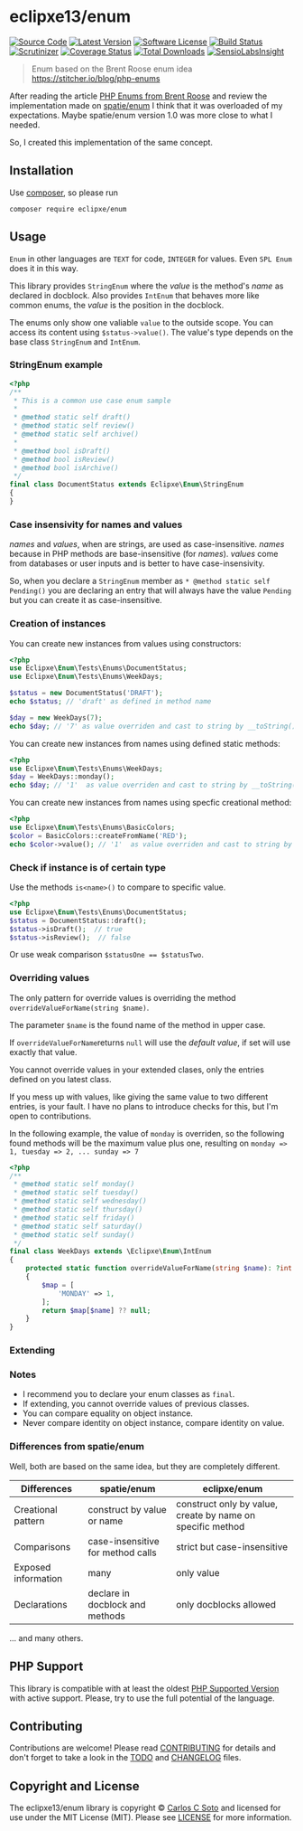 # eclipxe13/enum

[![Source Code][badge-source]][source]
[![Latest Version][badge-release]][release]
[![Software License][badge-license]][license]
[![Build Status][badge-build]][build]
[![Scrutinizer][badge-quality]][quality]
[![Coverage Status][badge-coverage]][coverage]
[![Total Downloads][badge-downloads]][downloads]
[![SensioLabsInsight][badge-sensiolabs]][sensiolabs]

> Enum based on the Brent Roose enum idea https://stitcher.io/blog/php-enums

After reading the article [PHP Enums from Brent Roose](https://stitcher.io/blog/php-enums) and review
the implementation made on [spatie/enum](https://github.com/spatie/enum) I think that it was overloaded
of my expectations. Maybe spatie/enum version 1.0 was more close to what I needed.

So, I created this implementation of the same concept.

## Installation

Use [composer](https://getcomposer.org/), so please run
```shell
composer require eclipxe/enum
```


## Usage

`Enum` in other languages are `TEXT` for code, `INTEGER` for values. Even `SPL Enum` does it in this way.

This library provides `StringEnum` where the *value* is the method's *name* as declared in docblock.
Also provides `IntEnum` that behaves more like common enums, the *value* is the position in the docblock.

The enums only show one valiable `value` to the outside scope.
You can access its content using `$status->value()`.
The value's type depends on the base class `StringEnum` and `IntEnum`.

### StringEnum example

```php
<?php
/**
 * This is a common use case enum sample
 *
 * @method static self draft()
 * @method static self review()
 * @method static self archive()
 *
 * @method bool isDraft()
 * @method bool isReview()
 * @method bool isArchive()
 */
final class DocumentStatus extends Eclipxe\Enum\StringEnum
{
}
```

### Case insensivity for names and values

*names* and *values*, when are strings, are used as case-insensitive.
*names* because in PHP methods are base-insensitive (for *names*).
*values* come from databases or user inputs and is better to have case-insensivity.

So, when you declare a `StringEnum` member as `* @method static self Pending()` you are declaring an entry
that will always have the value `Pending` but you can create it as case-insensitive.

### Creation of instances

You can create new instances from values using constructors:

```php
<?php
use Eclipxe\Enum\Tests\Enums\DocumentStatus;
use Eclipxe\Enum\Tests\Enums\WeekDays;

$status = new DocumentStatus('DRAFT');
echo $status; // 'draft' as defined in method name 

$day = new WeekDays(7);
echo $day; // '7' as value overriden and cast to string by __toString()
```

You can create new instances from names using defined static methods:

```php
<?php
use Eclipxe\Enum\Tests\Enums\WeekDays;
$day = WeekDays::monday();
echo $day; // '1'  as value overriden and cast to string by __toString()
```

You can create new instances from names using specfic creational method:

```php
<?php
use Eclipxe\Enum\Tests\Enums\BasicColors;
$color = BasicColors::createFromName('RED');
echo $color->value(); // '1'  as value overriden and cast to string by __toString()
```

### Check if instance is of certain type

Use the methods `is<name>()` to compare to specific value.

```php
<?php
use Eclipxe\Enum\Tests\Enums\DocumentStatus;
$status = DocumentStatus::draft();
$status->isDraft();  // true
$status->isReview();  // false
```

Or use weak comparison `$statusOne == $statusTwo`.

### Overriding values

The only pattern for override values is overriding the method `overrideValueForName(string $name)`.

The parameter `$name` is the found name of the method in upper case.

If `overrideValueForName`returns `null` will use the *default value*,
if set will use exactly that value.

You cannot override values in your extended clases, only the entries defined on you latest class.

If you mess up with values, like giving the same value to two different entries, is your fault.
I have no plans to introduce checks for this, but I'm open to contributions.

In the following example, the value of `monday` is overriden, so the following found methods will
be the maximum value plus one, resulting on `monday => 1, tuesday => 2, ... sunday => 7`

```php
<?php
/**
 * @method static self monday()
 * @method static self tuesday()
 * @method static self wednesday()
 * @method static self thursday()
 * @method static self friday()
 * @method static self saturday()
 * @method static self sunday()
 */
final class WeekDays extends \Eclipxe\Enum\IntEnum
{
    protected static function overrideValueForName(string $name): ?int
    {
        $map = [
            'MONDAY' => 1,
        ];
        return $map[$name] ?? null;
    }
}
```

### Extending

### Notes

- I recommend you to declare your enum classes as `final`.
- If extending, you cannot override values of previous classes.
- You can compare equality on object instance.
- Never compare identity on object instance, compare identity on value.


### Differences from spatie/enum

Well, both are based on the same idea, but they are completely different.

Differences         | spatie/enum                       | eclipxe/enum
---                 | ---                               | ---
Creational pattern  | construct by value or name        | construct only by value, create by name on specific method 
Comparisons         | case-insensitive for method calls | strict but case-insensitive
Exposed information | many                              | only value
Declarations        | declare in docblock and methods   | only docblocks allowed

... and many others.

## PHP Support

This library is compatible with at least the oldest [PHP Supported Version](http://php.net/supported-versions.php)
with active support. Please, try to use the full potential of the language.


## Contributing

Contributions are welcome! Please read [CONTRIBUTING][] for details
and don't forget to take a look in the [TODO][] and [CHANGELOG][] files.


## Copyright and License

The eclipxe13/enum library is copyright © [Carlos C Soto](http://eclipxe.com.mx/)
and licensed for use under the MIT License (MIT). Please see [LICENSE][] for more information.


[contributing]: https://github.com/eclipxe13/enum/blob/master/CONTRIBUTING.md
[changelog]: https://github.com/eclipxe13/enum/blob/master/docs/CHANGELOG.md
[todo]: https://github.com/eclipxe13/enum/blob/master/docs/TODO.md

[source]: https://github.com/eclipxe13/enum
[release]: https://github.com/eclipxe13/enum/releases
[license]: https://github.com/eclipxe13/enum/blob/master/LICENSE
[build]: https://travis-ci.org/eclipxe13/enum?branch=master
[quality]: https://scrutinizer-ci.com/g/eclipxe13/enum/
[sensiolabs]: https://insight.sensiolabs.com/projects/:INSIGHT_UUID
[coverage]: https://scrutinizer-ci.com/g/eclipxe13/enum/code-structure/master/code-coverage
[downloads]: https://packagist.org/packages/eclipxe/enum

[badge-source]: http://img.shields.io/badge/source-eclipxe13/enum-blue.svg?style=flat-square
[badge-release]: https://img.shields.io/github/release/eclipxe13/enum.svg?style=flat-square
[badge-license]: https://img.shields.io/badge/license-MIT-brightgreen.svg?style=flat-square
[badge-build]: https://img.shields.io/travis/eclipxe13/enum/master.svg?style=flat-square
[badge-quality]: https://img.shields.io/scrutinizer/g/eclipxe13/enum/master.svg?style=flat-square
[badge-sensiolabs]: https://insight.sensiolabs.com/projects/:INSIGHT_UUID/mini.png
[badge-coverage]: https://img.shields.io/scrutinizer/coverage/g/eclipxe13/enum/master.svg?style=flat-square
[badge-downloads]: https://img.shields.io/packagist/dt/eclipxe/enum.svg?style=flat-square
